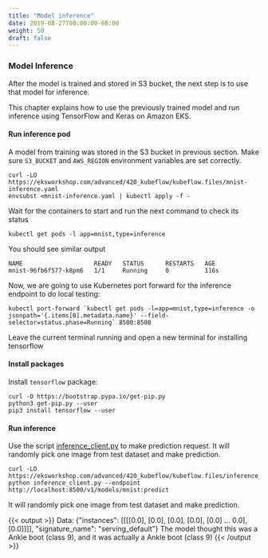 ```yaml
---
title: "Model inference"
date: 2019-08-27T00:00:00-08:00
weight: 50
draft: false
---
```


### Model Inference

After the model is trained and stored in S3 bucket, the next step is to use that model for inference.

This chapter explains how to use the previously trained model and run inference using TensorFlow and Keras on Amazon EKS.

#### Run inference pod

A model from training was stored in the S3 bucket in previous section. Make sure `S3_BUCKET` and `AWS_REGION` environment variables are set correctly.

```
curl -LO https://eksworkshop.com/advanced/420_kubeflow/kubeflow.files/mnist-inference.yaml
envsubst <mnist-inference.yaml | kubectl apply -f -
```

Wait for the containers to start and run the next command to check its status

```
kubectl get pods -l app=mnist,type=inference
```
You should see similar output
```
NAME                    READY   STATUS      RESTARTS   AGE
mnist-96fb6f577-k8pm6   1/1     Running     0          116s
```

Now, we are going to use Kubernetes port forward for the inference endpoint to do local testing:

```
kubectl port-forward `kubectl get pods -l=app=mnist,type=inference -o jsonpath='{.items[0].metadata.name}' --field-selector=status.phase=Running` 8500:8500
```

Leave the current terminal running and open a new terminal for installing tensorflow

#### Install packages

Install `tensorflow` package:

```
curl -O https://bootstrap.pypa.io/get-pip.py
python3 get-pip.py --user
pip3 install tensorflow --user
```

#### Run inference


Use the script [inference_client.py](/advanced/420_kubeflow/kubeflow.files/inference_client.py) to make prediction request. It will randomly pick one image from test dataset and make prediction.

```
curl -LO https://eksworkshop.com/advanced/420_kubeflow/kubeflow.files/inference_client.py
python inference_client.py --endpoint http://localhost:8500/v1/models/mnist:predict
```

It will randomly pick one image from test dataset and make prediction.

{{< output >}}
Data: {"instances": [[[[0.0], [0.0], [0.0], [0.0], [0.0] ... 0.0], [0.0]]]], "signature_name": "serving_default"}
The model thought this was a Ankle boot (class 9), and it was actually a Ankle boot (class 9)
{{< /output >}}
